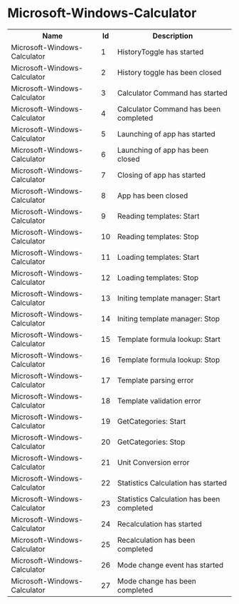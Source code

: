 # Microsoft-Windows-Calculator

<table>
<colgroup><col/><col/><col/></colgroup>
<tr><th>Name</th><th>Id</th><th>Description</th></tr>
<tr><td>Microsoft-Windows-Calculator</td><td>1</td><td>HistoryToggle has started</td></tr>
<tr><td>Microsoft-Windows-Calculator</td><td>2</td><td>History toggle has been closed</td></tr>
<tr><td>Microsoft-Windows-Calculator</td><td>3</td><td>Calculator Command has started</td></tr>
<tr><td>Microsoft-Windows-Calculator</td><td>4</td><td>Calculator Command has been completed</td></tr>
<tr><td>Microsoft-Windows-Calculator</td><td>5</td><td>Launching of app has started</td></tr>
<tr><td>Microsoft-Windows-Calculator</td><td>6</td><td>Launching of app has been closed</td></tr>
<tr><td>Microsoft-Windows-Calculator</td><td>7</td><td>Closing of app has started</td></tr>
<tr><td>Microsoft-Windows-Calculator</td><td>8</td><td>App has been closed</td></tr>
<tr><td>Microsoft-Windows-Calculator</td><td>9</td><td>Reading templates: Start</td></tr>
<tr><td>Microsoft-Windows-Calculator</td><td>10</td><td>Reading templates: Stop</td></tr>
<tr><td>Microsoft-Windows-Calculator</td><td>11</td><td>Loading templates: Start</td></tr>
<tr><td>Microsoft-Windows-Calculator</td><td>12</td><td>Loading templates: Stop</td></tr>
<tr><td>Microsoft-Windows-Calculator</td><td>13</td><td>Initing template manager: Start</td></tr>
<tr><td>Microsoft-Windows-Calculator</td><td>14</td><td>Initing template manager: Stop</td></tr>
<tr><td>Microsoft-Windows-Calculator</td><td>15</td><td>Template formula lookup: Start</td></tr>
<tr><td>Microsoft-Windows-Calculator</td><td>16</td><td>Template formula lookup: Stop</td></tr>
<tr><td>Microsoft-Windows-Calculator</td><td>17</td><td>Template parsing error</td></tr>
<tr><td>Microsoft-Windows-Calculator</td><td>18</td><td>Template validation error</td></tr>
<tr><td>Microsoft-Windows-Calculator</td><td>19</td><td>GetCategories: Start</td></tr>
<tr><td>Microsoft-Windows-Calculator</td><td>20</td><td>GetCategories: Stop</td></tr>
<tr><td>Microsoft-Windows-Calculator</td><td>21</td><td>Unit Conversion error</td></tr>
<tr><td>Microsoft-Windows-Calculator</td><td>22</td><td>Statistics Calculation has started</td></tr>
<tr><td>Microsoft-Windows-Calculator</td><td>23</td><td>Statistics Calculation has been completed</td></tr>
<tr><td>Microsoft-Windows-Calculator</td><td>24</td><td>Recalculation has started</td></tr>
<tr><td>Microsoft-Windows-Calculator</td><td>25</td><td>Recalculation has been completed</td></tr>
<tr><td>Microsoft-Windows-Calculator</td><td>26</td><td>Mode change event has started</td></tr>
<tr><td>Microsoft-Windows-Calculator</td><td>27</td><td>Mode change has been completed</td></tr>
</table>
